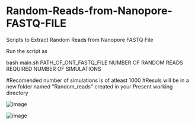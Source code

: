 # Random-Reads-from-Nanopore-FASTQ-FILE
Scripts to Extract Random Reads from Nanopore FASTQ File

Run the script as 

bash  main.sh  PATH_OF_ONT_FASTQ_FILE  NUMBER OF RANDOM READS REQUIRED   NUMBER OF SIMULATIONS

#Recomended number of simulations is of atleast 1000
#Resuls will be in a new folder named "Random_reads" created in your Present working directory

![image](https://github.com/user-attachments/assets/02d29ba5-63ba-44ac-9914-94aae045013e)

![image](https://github.com/user-attachments/assets/aaa11b39-a600-489d-82ee-795d4b1903a5)

